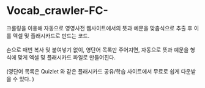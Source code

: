 # Vocab_crawler-FC-




크롤링을 이용해 자동으로 영영사전 웹사이트에서의 뜻과 예문을 맞춤식으로 추출 후 이를 엑셀 및 플래시카드로 만드는 코드. <br><br>
손으로 매번 복사 및 붙여넣기 없이, 영단어 목록만 주어지면, 자동으로 뜻과 예문을 형식에 맞게 엑셀 및 플래시카드 파일로 만들어진다. <br> <br>
(영단어 목록은 Quizlet 와 같은 플래시카드 공유/학습 사이트에서 무료로 쉽게 다운받을 수 있다. ) 
